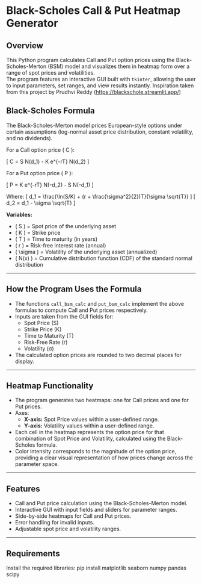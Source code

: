 # Black-Scholes Call & Put Heatmap Generator

## Overview
This Python program calculates Call and Put option prices using the Black-Scholes-Merton (BSM) model and visualizes them in heatmap form over a range of spot prices and volatilities.  
The program features an interactive GUI built with `tkinter`, allowing the user to input parameters, set ranges, and view results instantly.
Inspiration taken from this project by Prudhvi Reddy (https://blackschole.streamlit.app/)

## Black-Scholes Formula

The Black-Scholes-Merton model prices European-style options under certain assumptions (log-normal asset price distribution, constant volatility, and no dividends).  

For a Call option price \( C \):

\[
C = S N(d_1) - K e^{-rT} N(d_2)
\]

For a Put option price \( P \):

\[
P = K e^{-rT} N(-d_2) - S N(-d_1)
\]

Where:
\[
d_1 = \frac{\ln(S/K) + (r + \frac{\sigma^2}{2})T}{\sigma \sqrt{T}}
\]
\[
d_2 = d_1 - \sigma \sqrt{T}
\]

**Variables:**
- \( S \) = Spot price of the underlying asset
- \( K \) = Strike price
- \( T \) = Time to maturity (in years)
- \( r \) = Risk-free interest rate (annual)
- \( \sigma \) = Volatility of the underlying asset (annualized)
- \( N(x) \) = Cumulative distribution function (CDF) of the standard normal distribution

---

## How the Program Uses the Formula
- The functions `call_bsm_calc` and `put_bsm_calc` implement the above formulas to compute Call and Put prices respectively.
- Inputs are taken from the GUI fields for:
  - Spot Price (S)
  - Strike Price (K)
  - Time to Maturity (T)
  - Risk-Free Rate (r)
  - Volatility (σ)
- The calculated option prices are rounded to two decimal places for display.

---

## Heatmap Functionality
- The program generates two heatmaps: one for Call prices and one for Put prices.
- Axes:
  - **X-axis:** Spot Price values within a user-defined range.
  - **Y-axis:** Volatility values within a user-defined range.
- Each cell in the heatmap represents the option price for that combination of Spot Price and Volatility, calculated using the Black-Scholes formula.
- Color intensity corresponds to the magnitude of the option price, providing a clear visual representation of how prices change across the parameter space.

---

## Features
- Call and Put price calculation using the Black-Scholes-Merton model.
- Interactive GUI with input fields and sliders for parameter ranges.
- Side-by-side heatmaps for Call and Put prices.
- Error handling for invalid inputs.
- Adjustable spot price and volatility ranges.

---

## Requirements
Install the required libraries:
pip install matplotlib seaborn numpy pandas scipy
